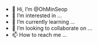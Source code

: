 - 👋 Hi, I’m @OhMinSeop
- 👀 I’m interested in ...
- 🌱 I’m currently learning ...
- 💞️ I’m looking to collaborate on ...
- 📫 How to reach me ...

<!---
OhMinSeop/OhMinSeop is a ✨ special ✨ repository because its `README.md` (this file) appears on your GitHub profile.
You can click the Preview link to take a look at your changes.
--->
